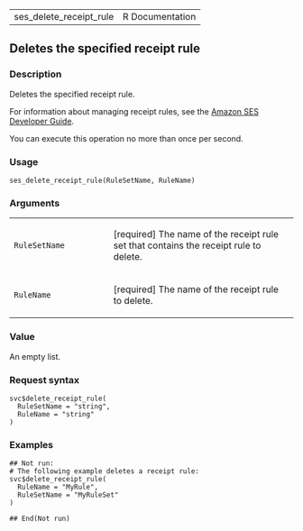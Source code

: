 <table style="width: 100%;">
<tbody>
<tr class="odd">
<td>ses_delete_receipt_rule</td>
<td style="text-align: right;">R Documentation</td>
</tr>
</tbody>
</table>

## Deletes the specified receipt rule

### Description

Deletes the specified receipt rule.

For information about managing receipt rules, see the [Amazon SES
Developer
Guide](https://docs.aws.amazon.com/ses/latest/dg/receiving-email-concepts.html#receiving-email-concepts-rules).

You can execute this operation no more than once per second.

### Usage

    ses_delete_receipt_rule(RuleSetName, RuleName)

### Arguments

<table>
<colgroup>
<col style="width: 35%" />
<col style="width: 65%" />
</colgroup>
<tbody>
<tr class="odd">
<td><code
id="ses_delete_receipt_rule_:_RuleSetName">RuleSetName</code></td>
<td><p>[required] The name of the receipt rule set that contains the
receipt rule to delete.</p></td>
</tr>
<tr class="even">
<td><code id="ses_delete_receipt_rule_:_RuleName">RuleName</code></td>
<td><p>[required] The name of the receipt rule to delete.</p></td>
</tr>
</tbody>
</table>

### Value

An empty list.

### Request syntax

    svc$delete_receipt_rule(
      RuleSetName = "string",
      RuleName = "string"
    )

### Examples

    ## Not run: 
    # The following example deletes a receipt rule:
    svc$delete_receipt_rule(
      RuleName = "MyRule",
      RuleSetName = "MyRuleSet"
    )

    ## End(Not run)
